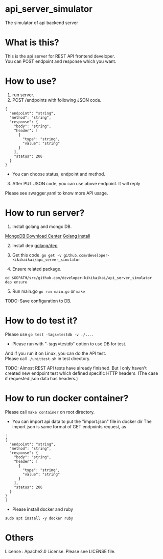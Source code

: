 # api_server_simulator
The simulator of api backend server

# What is this?

This is the api server for REST API frontend developer.  
You can POST endpoint and response which you want.

# How to use?
1. run server.
2. POST /endpoints with following JSON code.

```
{
  "endpoint": "string",
  "method": "string",
  "response": {
    "body": "string",
    "header": [
      {
        "type": "string",
        "value": "string"
      }
    ],
    "status": 200
  }
}
```

- You can choose status, endpoint and method.  
3. After PUT JSON code, you can use above endpoint. It will reply 

Please see swagger.yaml to know more API usage.

# How to run server?

1. Install golang and mongo DB.  

[MongoDB Download Center](https://www.mongodb.com/download-center?utm_source=manual&utm_campaign=download-mongodb-navbar-cta&utm_medium=docs)
[Golang install](https://golang.org/doc/install)

2. Install dep
[golang/dep](https://github.com/golang/dep)

3. Get this code.
`go get -v github.com/developer-kikikaikai/api_server_simulator`

4. Ensure related package.  

```
cd $GOPATH/src/github.com/developer-kikikaikai/api_server_simulator
dep ensure
```

5. Run main.go
`go run main.go` or `make`

TODO: Save configuration to DB.

# How to do test it?

Please use `go test -tags=testdb -v ./...`.  
* Please run with "-tags=testdb" option to use DB for test.

And if you run it on Linux, you can do the API test.  
Please call `./unittest.sh` in test directory.  

TODO: Almost REST API tests have already finished. But I only haven't created new endpoint test which defined specific HTTP headers. 
(The case if requested json data has headers.)

# How to run docker container?

Please call `make container` on root directory.
* You can import api data to put the "import.json" file in docker dir
  The import.json is same format of GET endpoints request, as

```
[
{
  "endpoint": "string",
  "method": "string",
  "response": {
    "body": "string",
    "header": [
      {
        "type": "string",
        "value": "string"
      }
    ],
    "status": 200
  }
}
]
```

* Please install docker and ruby

```
sudo apt install -y docker ruby
```

# Others

License : Apache2.0 License. Please see LICENSE file.  
